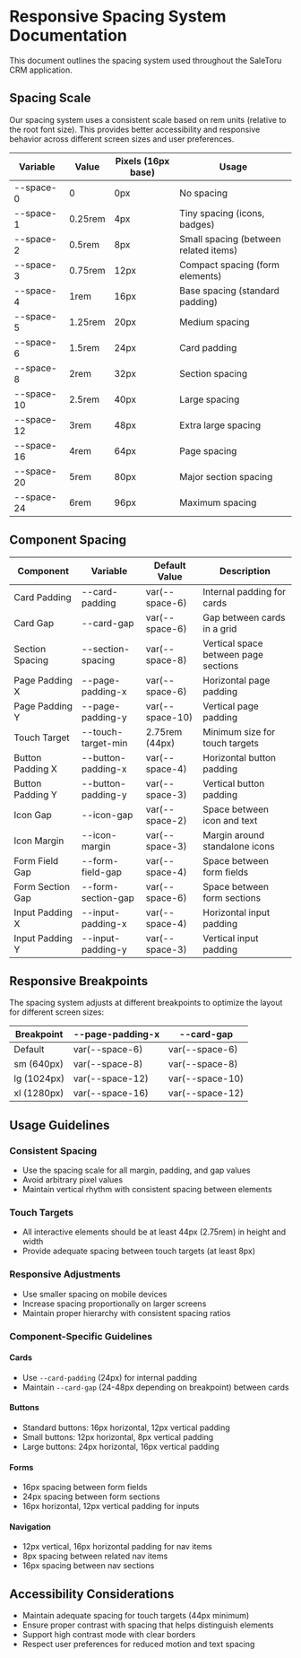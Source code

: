 # Responsive Spacing System Documentation

This document outlines the spacing system used throughout the SaleToru CRM application.

## Spacing Scale

Our spacing system uses a consistent scale based on rem units (relative to the root font size). This provides better accessibility and responsive behavior across different screen sizes and user preferences.

| Variable | Value | Pixels (16px base) | Usage |
|----------|-------|-------------------|-------|
| --space-0 | 0 | 0px | No spacing |
| --space-1 | 0.25rem | 4px | Tiny spacing (icons, badges) |
| --space-2 | 0.5rem | 8px | Small spacing (between related items) |
| --space-3 | 0.75rem | 12px | Compact spacing (form elements) |
| --space-4 | 1rem | 16px | Base spacing (standard padding) |
| --space-5 | 1.25rem | 20px | Medium spacing |
| --space-6 | 1.5rem | 24px | Card padding |
| --space-8 | 2rem | 32px | Section spacing |
| --space-10 | 2.5rem | 40px | Large spacing |
| --space-12 | 3rem | 48px | Extra large spacing |
| --space-16 | 4rem | 64px | Page spacing |
| --space-20 | 5rem | 80px | Major section spacing |
| --space-24 | 6rem | 96px | Maximum spacing |

## Component Spacing

| Component | Variable | Default Value | Description |
|-----------|----------|---------------|-------------|
| Card Padding | --card-padding | var(--space-6) | Internal padding for cards |
| Card Gap | --card-gap | var(--space-6) | Gap between cards in a grid |
| Section Spacing | --section-spacing | var(--space-8) | Vertical space between page sections |
| Page Padding X | --page-padding-x | var(--space-6) | Horizontal page padding |
| Page Padding Y | --page-padding-y | var(--space-10) | Vertical page padding |
| Touch Target | --touch-target-min | 2.75rem (44px) | Minimum size for touch targets |
| Button Padding X | --button-padding-x | var(--space-4) | Horizontal button padding |
| Button Padding Y | --button-padding-y | var(--space-3) | Vertical button padding |
| Icon Gap | --icon-gap | var(--space-2) | Space between icon and text |
| Icon Margin | --icon-margin | var(--space-3) | Margin around standalone icons |
| Form Field Gap | --form-field-gap | var(--space-4) | Space between form fields |
| Form Section Gap | --form-section-gap | var(--space-6) | Space between form sections |
| Input Padding X | --input-padding-x | var(--space-4) | Horizontal input padding |
| Input Padding Y | --input-padding-y | var(--space-3) | Vertical input padding |

## Responsive Breakpoints

The spacing system adjusts at different breakpoints to optimize the layout for different screen sizes:

| Breakpoint | --page-padding-x | --card-gap |
|------------|------------------|------------|
| Default | var(--space-6) | var(--space-6) |
| sm (640px) | var(--space-8) | var(--space-8) |
| lg (1024px) | var(--space-12) | var(--space-10) |
| xl (1280px) | var(--space-16) | var(--space-12) |

## Usage Guidelines

### Consistent Spacing

- Use the spacing scale for all margin, padding, and gap values
- Avoid arbitrary pixel values
- Maintain vertical rhythm with consistent spacing between elements

### Touch Targets

- All interactive elements should be at least 44px (2.75rem) in height and width
- Provide adequate spacing between touch targets (at least 8px)

### Responsive Adjustments

- Use smaller spacing on mobile devices
- Increase spacing proportionally on larger screens
- Maintain proper hierarchy with consistent spacing ratios

### Component-Specific Guidelines

#### Cards
- Use `--card-padding` (24px) for internal padding
- Maintain `--card-gap` (24-48px depending on breakpoint) between cards

#### Buttons
- Standard buttons: 16px horizontal, 12px vertical padding
- Small buttons: 12px horizontal, 8px vertical padding
- Large buttons: 24px horizontal, 16px vertical padding

#### Forms
- 16px spacing between form fields
- 24px spacing between form sections
- 16px horizontal, 12px vertical padding for inputs

#### Navigation
- 12px vertical, 16px horizontal padding for nav items
- 8px spacing between related nav items
- 16px spacing between nav sections

## Accessibility Considerations

- Maintain adequate spacing for touch targets (44px minimum)
- Ensure proper contrast with spacing that helps distinguish elements
- Support high contrast mode with clear borders
- Respect user preferences for reduced motion and text spacing